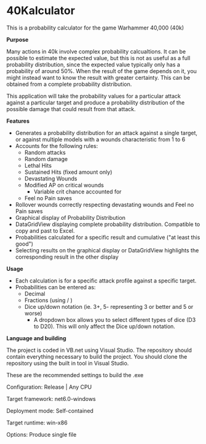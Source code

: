 # 40Kalculator

This is a probability calculator for the game Warhammer 40,000 (40k)

****Purpose****

Many actions in 40k involve complex probability calcualtions. It can be possible to estimate the expected value, but this is not as useful as a full probability distribution, since the expected value typically only has a probability of around 50%. When the result of the game depends on it, you might instead want to know the result with greater certainty. This can be obtained from a complete probability distribution.

This application will take the probability values for a particular attack against a particular target and produce a probability distribution of the possible damage that could result from that attack.

****Features****

- Generates a probability distribution for an attack against a single target, or against multiple models with a wounds characteristic from 1 to 6
- Accounts for the following rules:
  - Random attacks
  - Random damage
  - Lethal Hits
  - Sustained Hits (fixed amount only)
  - Devastating Wounds
  - Modified AP on critical wounds
      - Variable crit chance accounted for
  - Feel no Pain saves
- Rollover wounds correctly respecting devastating wounds and Feel no Pain saves
- Graphical display of Probability Distribution
- DataGridView displaying complete probability distribution. Compatible to copy and past to Excel.
- Probabilities calculated for a specific result and cumulative ("at least this good")
- Selecting results on the graphical display or DataGridView highlights the corresponding result in the other display

****Usage****

- Each calculation is for a specific attack profile against a specific target.
- Probabilities can be entered as:
  - Decimal
  - Fractions (using / )
  - Dice up/down notation (ie. 3+, 5- representing 3 or better and 5 or worse)
    - A dropdown box allows you to select different types of dice (D3 to D20). This will only affect the Dice up/down notation.
   
****Language and building****

The project is coded in VB.net using Visual Studio. The repository should contain everything necessary to build the project. You should clone the repository using the built in tool in Visual Studio.

These are the recommended settings to build the .exe

Configuration: Release | Any CPU

Target framework: net6.0-windows

Deployment mode: Self-contained

Target runtime: win-x86

Options: Produce single file

